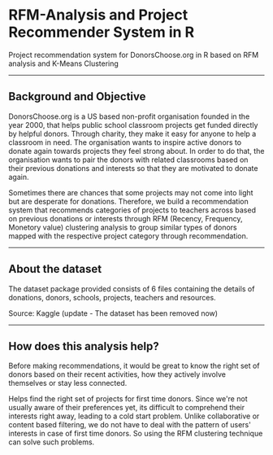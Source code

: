 # RFM-Analysis and Project Recommender System in R 
Project recommendation system for DonorsChoose.org in R based on RFM analysis and K-Means Clustering

* * *

## Background and Objective
DonorsChoose.org is a US based non-profit organisation founded in the year 2000, that helps public school classroom projects get funded directly by helpful donors. Through charity, they make it easy for anyone to help a classroom in need. The organisation wants to inspire active donors to donate again towards projects they feel strong about. In order to do that, the organisation wants to pair the donors with related classrooms based on their previous donations and interests so that they are motivated to donate again. 

Sometimes there are chances that some projects may not come into light but are desperate for donations. Therefore, we build a recommendation system that recommends categories of projects to teachers across based on previous donations or interests through RFM (Recency, Frequency, Monetory value) clustering analysis to group similar types of donors mapped with the respective project category through recommendation.

* * *

## About the dataset
The dataset package provided consists of 6 files containing the details of donations, donors, schools, projects, teachers and resources.

Source: Kaggle (update - The dataset has been removed now)

* * *

## How does this analysis help?
Before making recommendations, it would be great to know the right set of donors based on their recent activities, how they actively involve themselves or stay less connected.

Helps find the right set of projects for first time donors. Since we're not usually aware of their preferences yet, its difficult to comprehend their interests right away, leading to a cold start problem. Unlike collaborative or content based filtering, we do not have to deal with the pattern of users' interests in case of first time donors. So using the RFM clustering technique can solve such problems.

